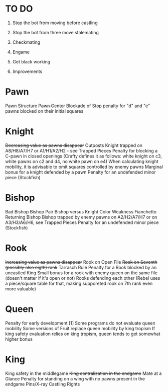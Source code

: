 # TO DO

1. Stop the bot from moving before castling
2. Stop the bot from three move stalemating


1. Checkmating
2. Engame
3. Get black working
4. Improvements

# Pawn
Pawn Structure
~~Pawn Center~~
Blockade of Stop
penalty for "d" and "e" pawns blocked on their initial squares

# Knight
~~Decreasing value as pawns disappear~~
Outposts
Knight trapped on A8/H8/A7/H7 or A1/H1/A2/H2 - see Trapped Pieces
Penalty for blocking a C-pawn in closed openings (Crafty defines it as follows: white knight on c3, white pawns on c2 and d4, no white pawn on e4)
When calculating knight mobility, it is advisable to omit squares controlled by enemy pawns
Marginal bonus for a knight defended by a pawn
Penalty for an undefended minor piece (Stockfish)

# Bishop
Bad Bishop
Bishop Pair
Bishop versus Knight
Color Weakness
Fianchetto
Returning Bishop
Bishop trapped by enemy pawns on A2/H2/A7/H7 or on A3/H3/A6/H6, see Trapped Pieces
Penalty for an undefended minor piece (Stockfish)

# Rook
~~Increasing value as pawns disappear~~
Rook on Open File
~~Rook on Seventh (possibly also eigth) rank~~
Tarrasch Rule
Penalty for a Rook blocked by an uncastled King
Small bonus for a rook with enemy queen on the same file (doesn't matter if it's open or not)
Rooks defending each other (Rebel uses a piece/square table for that, making supporeted rook on 7th rank even more valuable)

# Queen
Penalty for early development [1]
Some programs do not evaluate queen mobility
Some versions of Fruit replace queen mobility by king tropism
If king safety evaluation relies on king tropism, queen tends to get somewhat higher bonus

# King
King safety in the middlegame
~~King centralization in the endgame~~
Mate at a Glance
Penalty for standing on a wing with no pawns present in the endgame
Pins/X-ray
Castling Rights